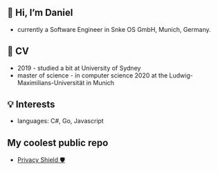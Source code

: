 ## 🚀 Hi, I’m Daniel
- currently a Software Engineer in Snke OS GmbH, Munich, Germany.

## 📜 CV
- 2019 - studied a bit at University of Sydney
- master of science - in computer science 2020 at the Ludwig-Maximilians-Universität in Munich

## 💡 Interests
- languages: C#, Go, Javascript

## My coolest public repo
- [Privacy Shield 🛡️](https://github.com/Daniel091/privacyShield)

